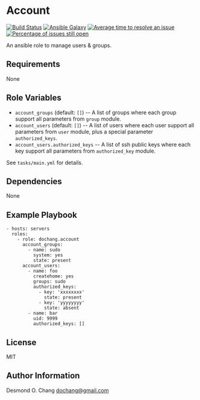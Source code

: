 Account
=======

[![Build Status](https://travis-ci.org/dochang/ansible-role-account.svg?branch=master)](https://travis-ci.org/dochang/ansible-role-account)
[![Ansible Galaxy](https://img.shields.io/badge/galaxy-dochang.account-blue.svg)](https://galaxy.ansible.com/dochang/account/)
[![Average time to resolve an issue](http://isitmaintained.com/badge/resolution/dochang/ansible-role-account.svg)](http://isitmaintained.com/project/dochang/ansible-role-account "Average time to resolve an issue")
[![Percentage of issues still open](http://isitmaintained.com/badge/open/dochang/ansible-role-account.svg)](http://isitmaintained.com/project/dochang/ansible-role-account "Percentage of issues still open")

An ansible role to manage users & groups.

Requirements
------------

None

Role Variables
--------------

  - `account_groups` (default: `[]`) -- A list of groups where each group
    support all parameters from `group` module.
  - `account_users` (default: `[]`) -- A list of users where each user support
    all parameters from `user` module, plus a special parameter
    `authorized_keys`.
  - `account_users.authorized_keys` -- A list of ssh public keys where each key
    support all parameters from `authorized_key` module.

See `tasks/main.yml` for details.

Dependencies
------------

None

Example Playbook
----------------

    - hosts: servers
      roles:
        - role: dochang.account
          account_groups:
            - name: sudo
              system: yes
              state: present
          account_users:
            - name: foo
              createhome: yes
              groups: sudo
              authorized_keys:
                - key: 'xxxxxxxx'
                  state: present
                - key: 'yyyyyyyy'
                  state: absent
            - name: bar
              uid: 9999
              authorized_keys: []

License
-------

MIT

Author Information
------------------

Desmond O. Chang <dochang@gmail.com>
